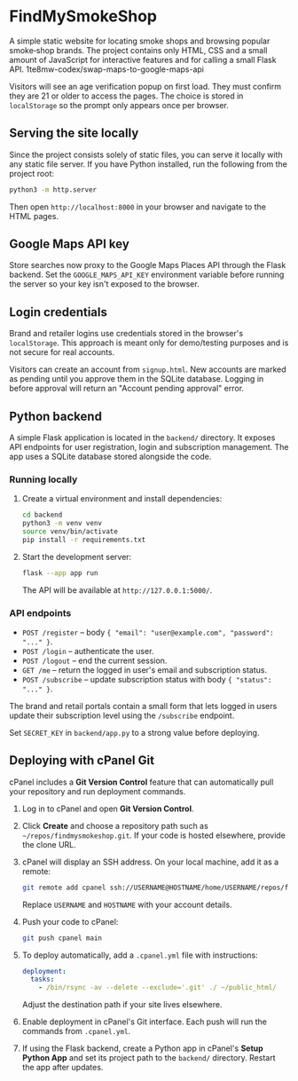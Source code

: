 # FindMySmokeShop

A simple static website for locating smoke shops and browsing popular smoke‑shop brands. The project contains only HTML, CSS and a small amount of JavaScript for interactive features and for calling a small Flask API.
 1te8mw-codex/swap-maps-to-google-maps-api

Visitors will see an age verification popup on first load. They must confirm they are 21 or older to access the pages. The choice is stored in `localStorage` so the prompt only appears once per browser.



## Serving the site locally

Since the project consists solely of static files, you can serve it locally with any static file server. If you have Python installed, run the following from the project root:

```bash
python3 -m http.server
```

Then open `http://localhost:8000` in your browser and navigate to the HTML pages.

## Google Maps API key

Store searches now proxy to the Google Maps Places API through the Flask backend. Set the `GOOGLE_MAPS_API_KEY` environment variable before running the server so your key isn't exposed to the browser.

## Login credentials

Brand and retailer logins use credentials stored in the browser's
`localStorage`. This approach is meant only for demo/testing purposes and is
not secure for real accounts.

Visitors can create an account from `signup.html`. New accounts are marked as
pending until you approve them in the SQLite database. Logging in before
approval will return an "Account pending approval" error.



## Python backend

A simple Flask application is located in the `backend/` directory. It exposes API
endpoints for user registration, login and subscription management. The app uses
a SQLite database stored alongside the code.

### Running locally

1. Create a virtual environment and install dependencies:

   ```bash
   cd backend
   python3 -m venv venv
   source venv/bin/activate
   pip install -r requirements.txt
   ```

2. Start the development server:

   ```bash
   flask --app app run
   ```

   The API will be available at `http://127.0.0.1:5000/`.

### API endpoints

- `POST /register` – body `{ "email": "user@example.com", "password": "..." }`.
- `POST /login` – authenticate the user.
- `POST /logout` – end the current session.
- `GET /me` – return the logged in user's email and subscription status.
- `POST /subscribe` – update subscription status with body `{ "status": "..." }`.

The brand and retail portals contain a small form that lets logged in users
update their subscription level using the `/subscribe` endpoint.

Set `SECRET_KEY` in `backend/app.py` to a strong value before deploying.

## Deploying with cPanel Git

cPanel includes a **Git Version Control** feature that can automatically pull your repository and run deployment commands.

1. Log in to cPanel and open **Git Version Control**.
2. Click **Create** and choose a repository path such as `~/repos/findmysmokeshop.git`. If your code is hosted elsewhere, provide the clone URL.
3. cPanel will display an SSH address. On your local machine, add it as a remote:

   ```bash
   git remote add cpanel ssh://USERNAME@HOSTNAME/home/USERNAME/repos/findmysmokeshop.git
   ```

   Replace `USERNAME` and `HOSTNAME` with your account details.

4. Push your code to cPanel:

   ```bash
   git push cpanel main
   ```

5. To deploy automatically, add a `.cpanel.yml` file with instructions:

   ```yaml
   deployment:
     tasks:
       - /bin/rsync -av --delete --exclude='.git' ./ ~/public_html/
   ```

   Adjust the destination path if your site lives elsewhere.

6. Enable deployment in cPanel's Git interface. Each push will run the commands from `.cpanel.yml`.

7. If using the Flask backend, create a Python app in cPanel's **Setup Python App** and set its project path to the `backend/` directory. Restart the app after updates.

